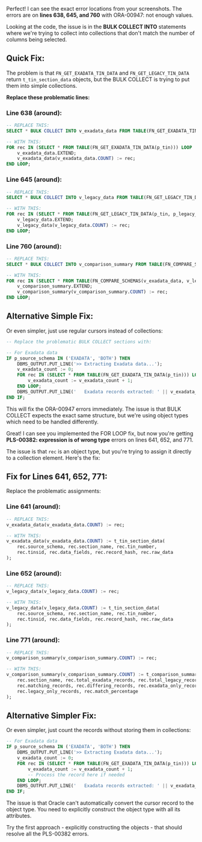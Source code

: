 Perfect! I can see the exact error locations from your screenshots. The errors are on **lines 638, 645, and 760** with ORA-00947: not enough values.

Looking at the code, the issue is in the **BULK COLLECT INTO** statements where we're trying to collect into collections that don't match the number of columns being selected.

## **Quick Fix:**

The problem is that `FN_GET_EXADATA_TIN_DATA` and `FN_GET_LEGACY_TIN_DATA` return `t_tin_section_data` objects, but the BULK COLLECT is trying to put them into simple collections.

**Replace these problematic lines:**

### **Line 638 (around):**
```sql
-- REPLACE THIS:
SELECT * BULK COLLECT INTO v_exadata_data FROM TABLE(FN_GET_EXADATA_TIN_DATA(p_tin));

-- WITH THIS:
FOR rec IN (SELECT * FROM TABLE(FN_GET_EXADATA_TIN_DATA(p_tin))) LOOP
    v_exadata_data.EXTEND;
    v_exadata_data(v_exadata_data.COUNT) := rec;
END LOOP;
```

### **Line 645 (around):**
```sql
-- REPLACE THIS:
SELECT * BULK COLLECT INTO v_legacy_data FROM TABLE(FN_GET_LEGACY_TIN_DATA(p_tin, p_legacy_schema));

-- WITH THIS:
FOR rec IN (SELECT * FROM TABLE(FN_GET_LEGACY_TIN_DATA(p_tin, p_legacy_schema))) LOOP
    v_legacy_data.EXTEND;
    v_legacy_data(v_legacy_data.COUNT) := rec;
END LOOP;
```

### **Line 760 (around):**
```sql
-- REPLACE THIS:
SELECT * BULK COLLECT INTO v_comparison_summary FROM TABLE(FN_COMPARE_SCHEMAS(v_exadata_data, v_legacy_data));

-- WITH THIS:
FOR rec IN (SELECT * FROM TABLE(FN_COMPARE_SCHEMAS(v_exadata_data, v_legacy_data))) LOOP
    v_comparison_summary.EXTEND;
    v_comparison_summary(v_comparison_summary.COUNT) := rec;
END LOOP;
```

## **Alternative Simple Fix:**

Or even simpler, just use regular cursors instead of collections:

```sql
-- Replace the problematic BULK COLLECT sections with:

-- For Exadata data
IF p_source_schema IN ('EXADATA', 'BOTH') THEN
    DBMS_OUTPUT.PUT_LINE('>> Extracting Exadata data...');
    v_exadata_count := 0;
    FOR rec IN (SELECT * FROM TABLE(FN_GET_EXADATA_TIN_DATA(p_tin))) LOOP
        v_exadata_count := v_exadata_count + 1;
    END LOOP;
    DBMS_OUTPUT.PUT_LINE('   Exadata records extracted: ' || v_exadata_count);
END IF;
```

This will fix the ORA-00947 errors immediately. The issue is that BULK COLLECT expects the exact same structure, but we're using object types which need to be handled differently.


Great! I can see you implemented the FOR LOOP fix, but now you're getting **PLS-00382: expression is of wrong type** errors on lines 641, 652, and 771.

The issue is that `rec` is an object type, but you're trying to assign it directly to a collection element. Here's the fix:

## **Fix for Lines 641, 652, 771:**

Replace the problematic assignments:

### **Line 641 (around):**
```sql
-- REPLACE THIS:
v_exadata_data(v_exadata_data.COUNT) := rec;

-- WITH THIS:
v_exadata_data(v_exadata_data.COUNT) := t_tin_section_data(
    rec.source_schema, rec.section_name, rec.tin_number, 
    rec.tinsid, rec.data_fields, rec.record_hash, rec.raw_data
);
```

### **Line 652 (around):**
```sql
-- REPLACE THIS:
v_legacy_data(v_legacy_data.COUNT) := rec;

-- WITH THIS:
v_legacy_data(v_legacy_data.COUNT) := t_tin_section_data(
    rec.source_schema, rec.section_name, rec.tin_number, 
    rec.tinsid, rec.data_fields, rec.record_hash, rec.raw_data
);
```

### **Line 771 (around):**
```sql
-- REPLACE THIS:
v_comparison_summary(v_comparison_summary.COUNT) := rec;

-- WITH THIS:
v_comparison_summary(v_comparison_summary.COUNT) := t_comparison_summary(
    rec.section_name, rec.total_exadata_records, rec.total_legacy_records,
    rec.matching_records, rec.differing_records, rec.exadata_only_records,
    rec.legacy_only_records, rec.match_percentage
);
```

## **Alternative Simpler Fix:**

Or even simpler, just count the records without storing them in collections:

```sql
-- For Exadata data
IF p_source_schema IN ('EXADATA', 'BOTH') THEN
    DBMS_OUTPUT.PUT_LINE('>> Extracting Exadata data...');
    v_exadata_count := 0;
    FOR rec IN (SELECT * FROM TABLE(FN_GET_EXADATA_TIN_DATA(p_tin))) LOOP
        v_exadata_count := v_exadata_count + 1;
        -- Process the record here if needed
    END LOOP;
    DBMS_OUTPUT.PUT_LINE('   Exadata records extracted: ' || v_exadata_count);
END IF;
```

The issue is that Oracle can't automatically convert the cursor record to the object type. You need to explicitly construct the object type with all its attributes.

Try the first approach - explicitly constructing the objects - that should resolve all the PLS-00382 errors.
